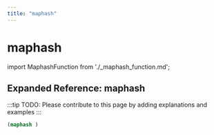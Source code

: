 ```yaml
---
title: "maphash"
---
```


# maphash

import MaphashFunction from './_maphash_function.md';

<MaphashFunction />

## Expanded Reference: maphash

:::tip
TODO: Please contribute to this page by adding explanations and examples
:::

```lisp
(maphash )
```
